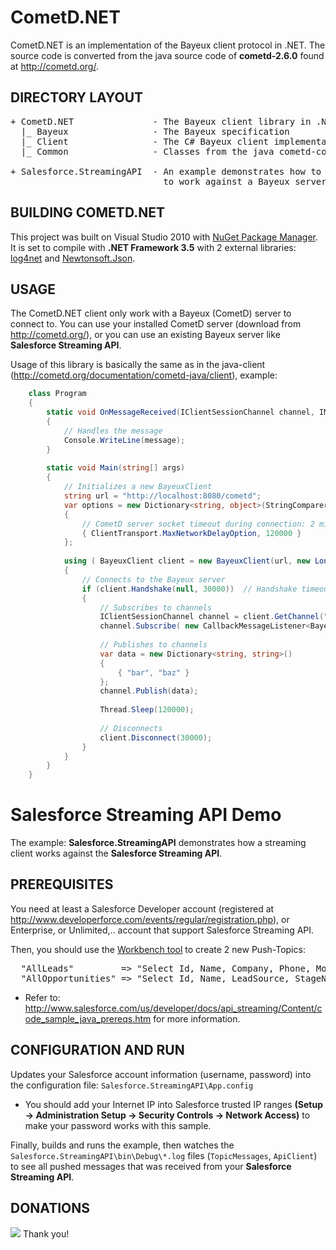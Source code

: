 CometD.NET
==========

CometD.NET is an implementation of the Bayeux client protocol in .NET.
The source code is converted from the java source code of **cometd-2.6.0** found at http://cometd.org/.

DIRECTORY LAYOUT
----------------

<pre>
+ CometD.NET               - The Bayeux client library in .NET
  |_ Bayeux                - The Bayeux specification
  |_ Client                - The C# Bayeux client implementation
  |_ Common                - Classes from the java cometd-common directory

+ Salesforce.StreamingAPI  - An example demonstrates how to use CometD.NET library
                             to work against a Bayeux server as Salesforce Streaming API
</pre>

BUILDING COMETD.NET
-------------------

This project was built on Visual Studio 2010 with [NuGet Package Manager](http://visualstudiogallery.msdn.microsoft.com/27077b70-9dad-4c64-adcf-c7cf6bc9970c).
It is set to compile with **.NET Framework 3.5** with 2 external libraries: [log4net](http://nuget.org/packages/log4net/1.2.10) and [Newtonsoft.Json](http://nuget.org/packages/Newtonsoft.Json/4.5.11).

USAGE
-----

The CometD.NET client only work with a Bayeux (CometD) server to connect to.
You can use your installed CometD server (download from http://cometd.org/), or you can use an existing Bayeux server like **Salesforce Streaming API**.

Usage of this library is basically the same as in the java-client (http://cometd.org/documentation/cometd-java/client),
example:

```csharp
    class Program
    {
        static void OnMessageReceived(IClientSessionChannel channel, IMessage message, BayeuxClient client)
        {
            // Handles the message
            Console.WriteLine(message);
        }
    
        static void Main(string[] args)
        {
            // Initializes a new BayeuxClient
            string url = "http://localhost:8080/cometd";
            var options = new Dictionary<string, object>(StringComparer.OrdinalIgnoreCase)
            {
                // CometD server socket timeout during connection: 2 minutes
                { ClientTransport.MaxNetworkDelayOption, 120000 }
            };
    
            using ( BayeuxClient client = new BayeuxClient(url, new LongPollingTransport(options)) )
            {
                // Connects to the Bayeux server
                if (client.Handshake(null, 30000))  // Handshake timeout: 30 seconds
                {
                    // Subscribes to channels
                    IClientSessionChannel channel = client.GetChannel("/service/echo");
                    channel.Subscribe( new CallbackMessageListener<BayeuxClient>(OnMessageReceived, client) );
    
                    // Publishes to channels
                    var data = new Dictionary<string, string>()
                    {
                        { "bar", "baz" }
                    };
                    channel.Publish(data);
    
                    Thread.Sleep(120000);
    
                    // Disconnects
                    client.Disconnect(30000);
                }
            }
        }
    }
```

Salesforce Streaming API Demo
=============================

The example: **Salesforce.StreamingAPI** demonstrates how a streaming client works against the **Salesforce Streaming API**.

PREREQUISITES
-------------

You need at least a Salesforce Developer account (registered at http://www.developerforce.com/events/regular/registration.php),
or Enterprise, or Unlimited,.. account that support Salesforce Streaming API.

Then, you should use the [Workbench tool](https://workbench.developerforce.com/streaming.php) to create 2 new Push-Topics:
<pre>
  "AllLeads"         => "Select Id, Name, Company, Phone, MobilePhone, LeadSource From Lead"
  "AllOpportunities" => "Select Id, Name, LeadSource, StageName, Type From Opportunity"
</pre>

* Refer to: http://www.salesforce.com/us/developer/docs/api_streaming/Content/code_sample_java_prereqs.htm for more information.

CONFIGURATION AND RUN
---------------------

Updates your Salesforce account information (username, password) into the configuration file: `Salesforce.StreamingAPI\App.config`

* You should add your Internet IP into Salesforce trusted IP ranges **(Setup -> Administration Setup -> Security Controls -> Network Access)**
to make your password works with this sample.

Finally, builds and runs the example, then watches the `Salesforce.StreamingAPI\bin\Debug\*.log` files (`TopicMessages`, `ApiClient`)
to see all pushed messages that was received from your **Salesforce Streaming API**.

DONATIONS
---------

[![](https://www.paypalobjects.com/en_US/i/btn/btn_donate_LG.gif)](https://www.paypal.com/cgi-bin/webscr?cmd=_s-xclick&hosted_button_id=46LYJ44VJXAB6)
Thank you!
